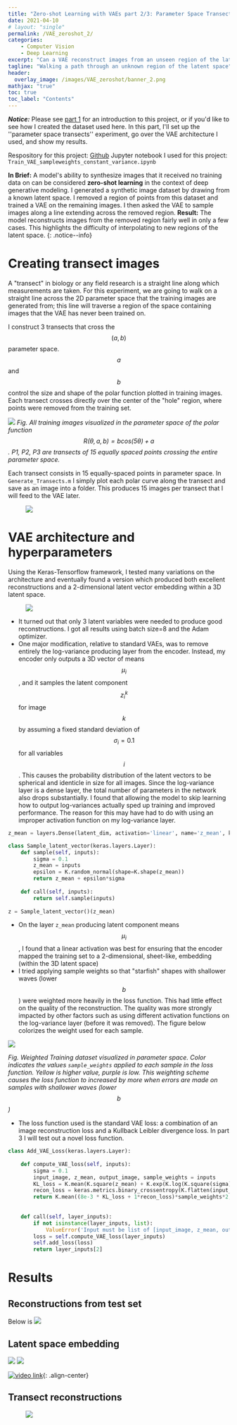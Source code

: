 ```yaml
--- 
title: "Zero-shot Learning with VAEs part 2/3: Parameter Space Transects"
date: 2021-04-10
# layout: "single"
permalink: /VAE_zeroshot_2/
categories:
    - Computer Vision
    - Deep Learning
excerpt: "Can a VAE reconstruct images from an unseen region of the latent space?"
tagline: "Walking a path through an unknown region of the latent space"
header:
  overlay_image: /images/VAE_zeroshot/banner_2.png
mathjax: "true"
toc: true
toc_label: "Contents"
---
```


***Notice:*** Please see [part 1](/VAE_zeroshot_1/) for an introduction to this project, or if you'd like to see how I created the dataset used here. In this part, I'll set up the ''parameter space transects'' experiment, go over the VAE architecture I used, and show my results. 

Respository for this project: [Github](https://github.com/M-Lin-DM/VAE-zeroshot-learning)
Jupyter notebook I used for this project: `Train_VAE_sampleweights_constant_variance.ipynb`

**In Brief:** A model's ability to synthesize images that it received no training data on can be considered **zero-shot learning** in the context of deep generative modeling. I generated a synthetic image dataset by drawing from a known latent space. I removed a region of points from this dataset and trained a VAE on the remaining images. I then asked the VAE to sample images along a line extending across the removed region. **Result:** The model reconstructs images from the removed region fairly well in only a few cases. This highlights the difficulty of interpolating to new regions of the latent space.
{: .notice--info}

# Creating transect images
A "transect" in biology or any field research is a straight line along which measurements are taken. For this experiment, we are going to walk on a straight line across the 2D parameter space that the training images are generated from; this line will traverse a region of the space containing images that the VAE has never been trained on. 

I construct 3 transects that cross the $$(a,b)$$ parameter space. $$a$$ and $$b$$ control the size and shape of the polar function plotted in training images. Each transect crosses directly over the center of the "hole" region, where points were removed from the training set. 

![](/images/VAE_zeroshot/PTransects.png)
*Fig. All training images visualized in the parameter space of the polar function $$R(\theta, a, b) = b cos(5 \theta) + a$$. P1, P2, P3 are transects of 15 equally spaced points crossing the entire parameter space.*

Each transect consists in 15 equally-spaced points in parameter space. In `Generate_Transects.m` I simply plot each polar curve along the transect and save as an image into a folder. This produces 15 images per transect that I will feed to the VAE later.


<figure>
	<a href="/images/VAE_zeroshot/Transects_nopred.jpg"><img src="/images/VAE_zeroshot/Transects_nopred.jpg"></a>
</figure>

# VAE architecture and hyperparameters
Using the Keras-Tensorflow framework, I tested many variations on the architecture and eventually found a version which produced both excellent reconstructions and a 2-dimensional latent vector embedding within a 3D latent space. 
<figure>
	<a href="/images/VAE_zeroshot/arch.jpg"><img src="/images/VAE_zeroshot/arch.jpg"></a>
</figure>

* It turned out that only 3 latent variables were needed to produce good reconstructions. I got all results using batch size=8 and the Adam optimizer.
* One major modification, relative to standard VAEs, was to remove entirely the log-variance producing layer from the encoder. Instead, my encoder only outputs a 3D vector of means $$\mu_i$$, and it samples the latent component $$z^k_i$$ for image $$k$$ by assuming a fixed standard deviation of $$\sigma_i = 0.1$$ for all variables $$i$$. This causes the probability distribution of the latent vectors to be spherical and identicle in size for all images. Since the log-variance layer is a dense layer, the total number of parameters in the network also drops substantially. I found that allowing the model to skip learning how to output log-variances actually sped up training and improved performance. The reason for this may have had to do with using an improper activation function on my log-variance layer. 

```python
z_mean = layers.Dense(latent_dim, activation='linear', name='z_mean', kernel_initializer='RandomNormal',  bias_initializer='zeros')(x)

class Sample_latent_vector(keras.layers.Layer):
    def sample(self, inputs):
        sigma = 0.1
        z_mean = inputs
        epsilon = K.random_normal(shape=K.shape(z_mean))
        return z_mean + epsilon*sigma
    
    def call(self, inputs):
        return self.sample(inputs)
    
z = Sample_latent_vector()(z_mean)
```

* On the layer `z_mean` producing latent component means $$\mu_i$$, I found that a linear activation was best for ensuring that the encoder mapped the training set to a 2-dimensional, sheet-like, embedding (within the 3D latent space)
* I tried applying sample weights so that "starfish" shapes with shallower waves (lower $$b$$) were weighted more heavily in the loss function. This had little effect on the quality of the reconstruction. The quality was more strongly impacted by other factors such as using different activation functions on the log-variance layer (before it was removed). The figure below colorizes the weight used for each sample.

![](/images/VAE_zeroshot/sample_weights.png)

*Fig. Weighted Training dataset visualized in parameter space. Color indicates the values `sample_weights` applied to each sample in the loss function. Yellow is higher value, purple is low. This weighting scheme causes the loss function to increased by more when errors are made on samples with shallower waves (lower $$b$$)*

* The loss function used is the standard VAE loss: a combination of an image reconstruction loss and a Kullback Leibler divergence loss. In part 3 I will test out a novel loss function.

```python
class Add_VAE_Loss(keras.layers.Layer):
    
    def compute_VAE_loss(self, inputs):
        sigma = 0.1
        input_image, z_mean, output_image, sample_weights = inputs
        KL_loss = K.mean(K.square(z_mean) + K.exp(K.log(K.square(sigma))) - K.log(K.square(sigma)) - 1, axis=1)
        recon_loss = keras.metrics.binary_crossentropy(K.flatten(input_image), K.flatten(output_image))
        return K.mean((8e-3 * KL_loss + 1*recon_loss)*sample_weights*2, axis=1) #sample weight is provided as an output from the dataset (generator)
        
        
    def call(self, layer_inputs):
        if not isinstance(layer_inputs, list):
            ValueError('Input must be list of [input_image, z_mean, output_image]')
        loss = self.compute_VAE_loss(layer_inputs)
        self.add_loss(loss)
        return layer_inputs[2]
```

# Results

## Reconstructions from test set
Below is 
![](/images/VAE_zeroshot/punctured_validation_preds.png)

## Latent space embedding
![](/images/VAE_zeroshot/banner.png)
![](/images/VAE_zeroshot/mu_embedding_annotated.png)


[![video link](/images/VAE_zeroshot/mu_embedding_thumb_resize.png)](https://www.youtube.com/watch?v=uo8HXx9Ik7k "video"){: .align-center}

## Transect reconstructions

<figure>
	<a href="/images/VAE_zeroshot/Transects_xk_cap_resize.png"><img src="/images/VAE_zeroshot/Transects_xk_cap_resize.png"></a>
</figure>